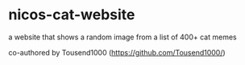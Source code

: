 # nicos-cat-website

a website that shows a random image from a list of 400+ cat memes

co-authored by Tousend1000 (https://github.com/Tousend1000/)